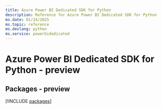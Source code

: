 ```yaml
---
title: Azure Power BI Dedicated SDK for Python
description: Reference for Azure Power BI Dedicated SDK for Python
ms.date: 01/24/2025
ms.topic: reference
ms.devlang: python
ms.service: powerbidedicated
---
```

# Azure Power BI Dedicated SDK for Python - preview
## Packages - preview
[!INCLUDE [packages](power-bi-dedicated-index.md)]